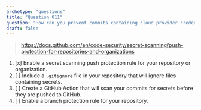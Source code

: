 ```yaml
---
archetype: "questions"
title: "Question 011"
question: "How can you prevent commits containing cloud provider credentials from being pushed to GitHub?"
draft: false
---
```



> https://docs.github.com/en/code-security/secret-scanning/push-protection-for-repositories-and-organizations
1. [x] Enable a secret scanning push protection rule for your repository or organization.
1. [ ] Include a `.gitignore` file in your repository that will ignore files containing secrets.
1. [ ] Create a GitHub Action that will scan your commits for secrets before they are pushed to GitHub.
1. [ ] Enable a branch protection rule for your repository.

